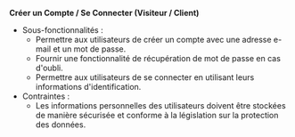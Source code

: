 **Créer un Compte / Se Connecter (Visiteur / Client)**

* Sous-fonctionnalités :
  * Permettre aux utilisateurs de créer un compte avec une adresse e-mail et un mot de passe.
  * Fournir une fonctionnalité de récupération de mot de passe en cas d'oubli.
  * Permettre aux utilisateurs de se connecter en utilisant leurs informations d'identification.
* Contraintes :
  * Les informations personnelles des utilisateurs doivent être stockées de manière sécurisée et conforme à la législation sur la protection des données.
